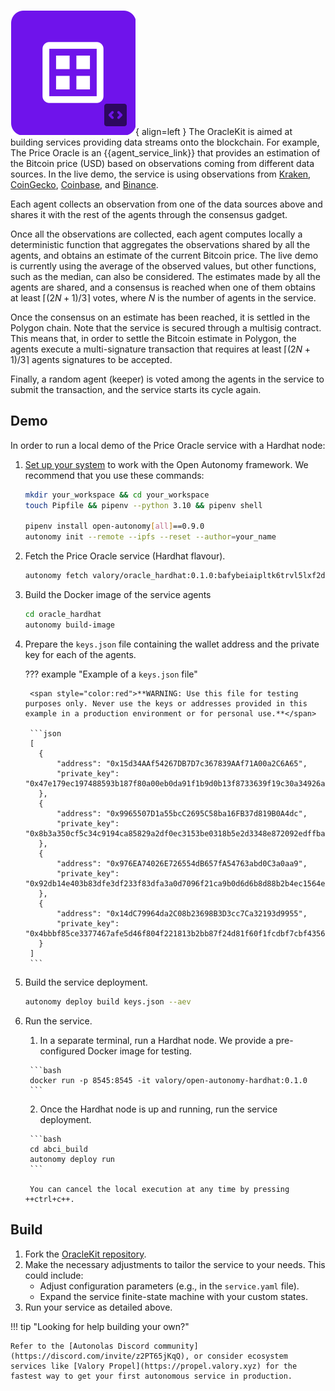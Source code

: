 ![OracleKit](images/oraclekit.svg){ align=left }
The OracleKit is aimed at building services providing data streams onto the blockchain. For example, The Price Oracle is an {{agent_service_link}} that provides an estimation of the Bitcoin price (USD) based on observations coming from different data sources. In the live demo, the service is using observations from [Kraken](https://www.kraken.com/), [CoinGecko](https://www.coingecko.com/), [Coinbase](https://www.coinbase.com/), and [Binance](https://www.binance.com/).

Each agent collects an observation from one of the data sources above and
shares it with the rest of the agents through the consensus gadget.

Once all the observations are collected, each agent
computes locally a deterministic function that aggregates the observations shared by all the
agents, and obtains an estimate of the current Bitcoin price. The live demo is currently using the
average of the observed values, but other functions, such as the median, can also be considered.
The estimates made by all the agents are shared, and a consensus is reached when one of them
obtains at least $\lceil(2N + 1) / 3\rceil$ votes, where $N$ is the number of agents in the service.

Once the consensus on an estimate has been reached, it is settled in the Polygon chain.
Note that the service is secured through a multisig contract. This means that, in order to settle the
Bitcoin estimate in Polygon, the agents execute a multi-signature transaction that requires at least $\lceil(2N + 1) / 3\rceil$ agents signatures to be accepted.

Finally, a random agent (keeper) is voted among the agents in the service to submit the transaction, and the service starts its cycle again.

## Demo

In order to run a local demo of the Price Oracle service with a Hardhat node:

1. [Set up your system](https://docs.autonolas.network/open-autonomy/guides/set_up/) to work with the Open Autonomy framework. We recommend that you use these commands:

    ```bash
    mkdir your_workspace && cd your_workspace
    touch Pipfile && pipenv --python 3.10 && pipenv shell

    pipenv install open-autonomy[all]==0.9.0
    autonomy init --remote --ipfs --reset --author=your_name
    ```

2. Fetch the Price Oracle service (Hardhat flavour).

	```bash
	autonomy fetch valory/oracle_hardhat:0.1.0:bafybeiaipltk6trvl5lxf2d4ru2hhx2f2lgd6j3yrliiloywmariptfoqe --service
	```

3. Build the Docker image of the service agents

	```bash
	cd oracle_hardhat
	autonomy build-image
	```

4. Prepare the `keys.json` file containing the wallet address and the private key for each of the agents.

    ??? example "Example of a `keys.json` file"

        <span style="color:red">**WARNING: Use this file for testing purposes only. Never use the keys or addresses provided in this example in a production environment or for personal use.**</span>

        ```json
        [
          {
              "address": "0x15d34AAf54267DB7D7c367839AAf71A00a2C6A65",
              "private_key": "0x47e179ec197488593b187f80a00eb0da91f1b9d0b13f8733639f19c30a34926a"
          },
          {
              "address": "0x9965507D1a55bcC2695C58ba16FB37d819B0A4dc",
              "private_key": "0x8b3a350cf5c34c9194ca85829a2df0ec3153be0318b5e2d3348e872092edffba"
          },
          {
              "address": "0x976EA74026E726554dB657fA54763abd0C3a0aa9",
              "private_key": "0x92db14e403b83dfe3df233f83dfa3a0d7096f21ca9b0d6d6b8d88b2b4ec1564e"
          },
          {
              "address": "0x14dC79964da2C08b23698B3D3cc7Ca32193d9955",
              "private_key": "0x4bbbf85ce3377467afe5d46f804f221813b2bb87f24d81f60f1fcdbf7cbf4356"
          }
        ]
        ```

5. Build the service deployment.

    ```bash
    autonomy deploy build keys.json --aev
    ```

6. Run the service.

      1. In a separate terminal, run a Hardhat node. We provide a pre-configured Docker image for testing.

		```bash
		docker run -p 8545:8545 -it valory/open-autonomy-hardhat:0.1.0
		```

      2. Once the Hardhat node is up and running, run the service deployment.

		```bash
		cd abci_build
		autonomy deploy run
		```

		You can cancel the local execution at any time by pressing ++ctrl+c++.

## Build

1. Fork the [OracleKit repository](https://github.com/valory-xyz/price-oracle).
2. Make the necessary adjustments to tailor the service to your needs. This could include:
    * Adjust configuration parameters (e.g., in the `service.yaml` file).
    * Expand the service finite-state machine with your custom states.
3. Run your service as detailed above.

!!! tip "Looking for help building your own?"

    Refer to the [Autonolas Discord community](https://discord.com/invite/z2PT65jKqQ), or consider ecosystem services like [Valory Propel](https://propel.valory.xyz) for the fastest way to get your first autonomous service in production.